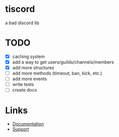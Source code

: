 # tiscord
a bad discord lib

# TODO
- [x] caching system
- [x] add a way to get users/guilds/channels/members
- [x] add more structures
- [ ] add more methods (timeout, ban, kick, etc.)
- [ ] add more events
- [ ] write tests
- [ ] create docs

# Links 
- [Documentation](https://tiscord.me/)
- [Support](https://discord.gg/exUr7bjRjb)